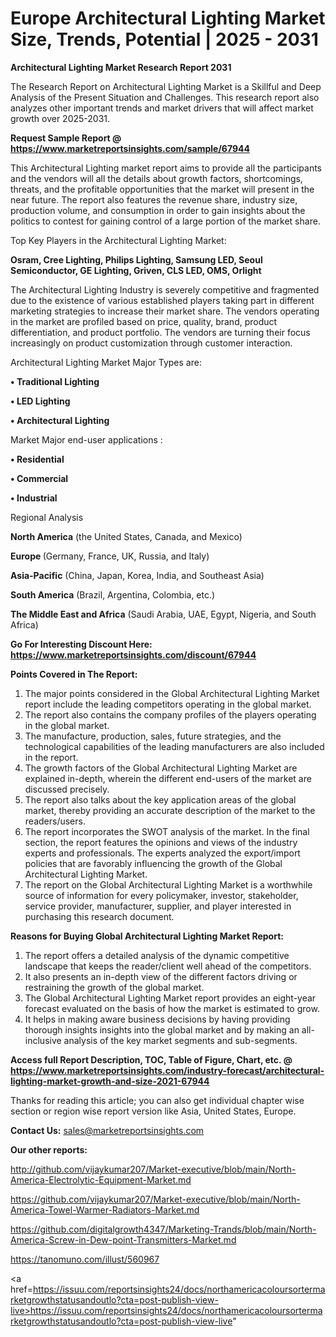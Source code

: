# Europe Architectural Lighting Market Size, Trends, Potential | 2025 - 2031

<strong>Architectural Lighting Market Research Report 2031</strong>

The Research Report on Architectural Lighting Market is a Skillful and Deep Analysis of the Present Situation and Challenges. This research report also analyzes other important trends and market drivers that will affect market growth over 2025-2031.

<strong>Request Sample Report @ <a href=https://www.marketreportsinsights.com/sample/67944>https://www.marketreportsinsights.com/sample/67944</a></strong>

This Architectural Lighting market report aims to provide all the participants and the vendors will all the details about growth factors, shortcomings, threats, and the profitable opportunities that the market will present in the near future. The report also features the revenue share, industry size, production volume, and consumption in order to gain insights about the politics to contest for gaining control of a large portion of the market share.

Top Key Players in the Architectural Lighting Market:

<strong>Osram, Cree Lighting, Philips Lighting, Samsung LED, Seoul Semiconductor, GE Lighting, Griven, CLS LED, OMS, Orlight</strong>

The Architectural Lighting Industry is severely competitive and fragmented due to the existence of various established players taking part in different marketing strategies to increase their market share. The vendors operating in the market are profiled based on price, quality, brand, product differentiation, and product portfolio. The vendors are turning their focus increasingly on product customization through customer interaction.

Architectural Lighting Market Major Types are:

<strong>• Traditional Lighting

• LED Lighting

• Architectural Lighting</strong>

Market Major end-user applications :

<strong>• Residential

• Commercial

• Industrial</strong>

Regional Analysis

</u><strong><b>North America</b></strong> (the United States, Canada, and Mexico)

<strong><b>Europe </b></strong>(Germany, France, UK, Russia, and Italy)

<strong><b>Asia-Pacific</b></strong> (China, Japan, Korea, India, and Southeast Asia)

<strong><b>South America</b></strong> (Brazil, Argentina, Colombia, etc.)

<strong><b>The Middle East and Africa</b></strong> (Saudi Arabia, UAE, Egypt, Nigeria, and South Africa)

<strong>Go For Interesting Discount Here: <a href=https://www.marketreportsinsights.com/discount/67944>https://www.marketreportsinsights.com/discount/67944</a></strong>

<strong>Points Covered in The Report:</strong>
<ol>
  <li>The major points considered in the Global Architectural Lighting Market report include the leading competitors operating in the global market.</li>
  <li>The report also contains the company profiles of the players operating in the global market.</li>
  <li>The manufacture, production, sales, future strategies, and the technological capabilities of the leading manufacturers are also included in the report.</li>
  <li>The growth factors of the Global Architectural Lighting Market are explained in-depth, wherein the different end-users of the market are discussed precisely.</li>
  <li>The report also talks about the key application areas of the global market, thereby providing an accurate description of the market to the readers/users.</li>
  <li>The report incorporates the SWOT analysis of the market. In the final section, the report features the opinions and views of the industry experts and professionals. The experts analyzed the export/import policies that are favorably influencing the growth of the Global Architectural Lighting Market.</li>
  <li>The report on the Global Architectural Lighting Market is a worthwhile source of information for every policymaker, investor, stakeholder, service provider, manufacturer, supplier, and player interested in purchasing this research document.</li>
</ol>
<strong>Reasons for Buying Global Architectural Lighting Market Report:</strong>

<ol>
  <li>The report offers a detailed analysis of the dynamic competitive landscape that keeps the reader/client well ahead of the competitors.</li>
  <li>It also presents an in-depth view of the different factors driving or restraining the growth of the global market.</li>
  <li>The Global Architectural Lighting Market report provides an eight-year forecast evaluated on the basis of how the market is estimated to grow.</li>
  <li>It helps in making aware business decisions by having providing thorough insights insights into the global market and by making an all-inclusive analysis of the key market segments and sub-segments.</li>
</ol>
<strong>Access full Report Description, TOC, Table of Figure, Chart, etc. @ <a href=https://www.marketreportsinsights.com/industry-forecast/architectural-lighting-market-growth-and-size-2021-67944>https://www.marketreportsinsights.com/industry-forecast/architectural-lighting-market-growth-and-size-2021-67944</a></strong>


Thanks for reading this article; you can also get individual chapter wise section or region wise report version like Asia, United States, Europe.

<strong>Contact Us:</strong>
sales@marketreportsinsights.com

<strong>Our other reports:</strong>

<a href=http://github.com/vijaykumar207/Market-executive/blob/main/North-America-Electrolytic-Equipment-Market.md>http://github.com/vijaykumar207/Market-executive/blob/main/North-America-Electrolytic-Equipment-Market.md</a>

<a href=https://github.com/vijaykumar207/Market-executive/blob/main/North-America-Towel-Warmer-Radiators-Market.md>https://github.com/vijaykumar207/Market-executive/blob/main/North-America-Towel-Warmer-Radiators-Market.md</a>

<a href=https://github.com/digitalgrowth4347/Marketing-Trands/blob/main/North-America-Screw-in-Dew-point-Transmitters-Market.md>https://github.com/digitalgrowth4347/Marketing-Trands/blob/main/North-America-Screw-in-Dew-point-Transmitters-Market.md</a>

<a href=https://tanomuno.com/illust/560967>https://tanomuno.com/illust/560967</a>

<a href=https://issuu.com/reportsinsights24/docs/northamericacoloursortermarketgrowthstatusandoutlo?cta=post-publish-view-live>https://issuu.com/reportsinsights24/docs/northamericacoloursortermarketgrowthstatusandoutlo?cta=post-publish-view-live</a>"
